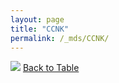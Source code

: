 ```yaml
---
layout: page
title: "CCNK"
permalink: /_mds/CCNK/
---
```


![](../../alns_9.28.22/aln_5HSAA019014_0.968.png?raw=true
)
[Back to Table](../../display)
